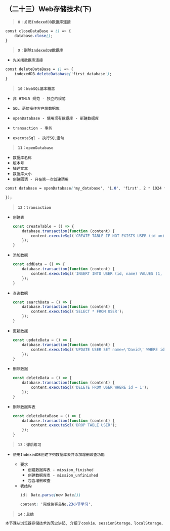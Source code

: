 ##  （二十三）Web存储技术(下)

> **`8：关闭IndexedDB数据库连接`**

```css
const closeDataBase = () => {
    database.close();
}
```

> **`9：删除IndexedDB数据库`**
- `先关闭数据库连接`
```css
const deleteDataBase = () => {
    indexedDB.deleteDatabase('first_database');
}
```

> **`10：WebSQL基本概念`**
- `非 HTML5 规范 - 独立的规范`

- `SQL 语句操作客户端数据库`

- `openDatabase - 使用现有数据库 - 新建数据库`

- `transaction - 事务`

- `executeSql - 执行SQL语句`

> **`11：openDatabase`**
- `数据库名称`
- `版本号`
- `描述文本`
- `数据库大小`
- `创建回调 - 只在第一次创建调用`
```css
const database = openDatabase('my_database', '1.0', 'first', 2 * 1024 * 1024, function() {

});
```

> **`12：transaction`**
- `创建表`
	```javascript
	const createTable = () => {
        database.transaction(function (content) {  
            content.executeSql('CREATE TABLE IF NOT EXISTS USER (id unique, name)');
        });
	}
	```

- `添加数据`
	```javascript
	const addData = () => {
        database.transaction(function (content) {  
            content.executeSql('INSERT INTO USER (id, name) VALUES (1, "Eric")');
        });
	}
	```

- `查询数据`
	```javascript
	const searchData = () => {
        database.transaction(function (content) {  
            content.executeSql('SELECT * FROM USER');
        });
	}
	```
- `更新数据`
	```javascript
	const updateData = () => {
        database.transaction(function (content) {  
            content.executeSql('UPDATE USER SET name=\'David\' WHERE id=1');
        });
	}
	```


- `删除数据`
	```javascript
	const deleteData = () => {
        database.transaction(function (content) {  
            content.executeSql('DELETE FROM USER WHERE id = 1');
        });
    }
	```

- `删除数据库表`
	```javascript
	const deleteDataBase = () => {
        database.transaction(function (content) {  
            content.executeSql('DROP TABLE USER');
        });
    }
	```

> **`13：课后练习`**

- `使用IndexedDB创建下列数据库表并添加增删改查功能`

	- `要求`
		- `创建数据库表 - mission_finished`
		- `创建数据库表 - mission_unfinished`
		- `包含增删改查`
	- `表结构`
		```css
		id： Date.parse(new Date())

		content: '完成侠客岛No.23小节学习',
		```

> **`14：总结`**
```css
本节课从浏览器存储技术的历史讲起, 介绍了cookie、sessionStorage、localStorage、IndexedDb、WebSQL的技术背景和技术特征, 最后结合实例了四种Web存储技术的使用方法
```